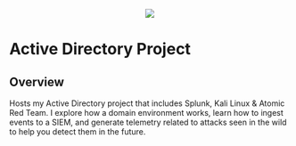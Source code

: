 <p align="center"><img src="https://i.imgur.com/hhDcJb6.png"></p>

# Active Directory Project
## Overview
Hosts my Active Directory project that includes Splunk, Kali Linux &amp; Atomic Red Team.  I explore how a domain environment works, learn how to ingest events to a SIEM, and generate telemetry related to attacks seen in the wild to help you detect them in the future.
